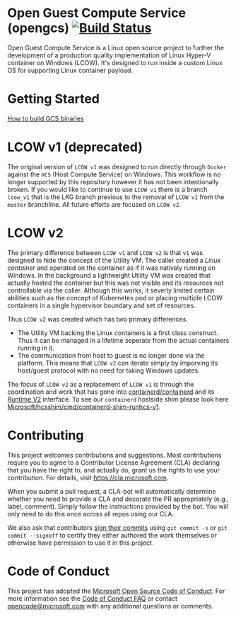 
# Open Guest Compute Service (opengcs) [![Build Status](https://travis-ci.org/microsoft/opengcs.svg?branch=master)](https://travis-ci.org/Microsoft/opengcs)

Open Guest Compute Service is a Linux open source project to further the development of a production quality implementation of Linux Hyper-V container on Windows (LCOW).  It's designed to run inside a custom Linux OS for supporting Linux container payload.

# Getting Started

[How to build GCS binaries](./docs/gcsbuildinstructions.md/)

# LCOW v1 (deprecated)

The original version of `LCOW v1` was designed to run directly through `Docker` against the `HCS` (Host Compute Service) on Windows. This workflow is no longer supported by this repository however it has not been intentionally broken. If you would like to continue to use `LCOW v1` there is a branch `lcow_v1` that is the LKG branch previous to the removal of `LCOW v1` from the `master` branchline. All future efforts are focused on `LCOW v2`.

# LCOW v2

The primary difference between `LCOW v1` and `LCOW v2` is that `v1` was designed to hide the concept of the Utility VM. The caller created a _Linux container_ and operated on the container as if it was natively running on Windows. In the background a lightweight Utility VM was created that actually hosted the container but this was not visible and its resources not controllable via the caller. Although this works, it severly limited certain abilities such as the concept of Kubernetes pod or placing multiple LCOW containers in a single hypervisor boundary and set of resources.

Thus `LCOW v2` was created which has two primary differences.
- The Utility VM backing the Linux containers is a first class construct. Thus it can be managed in a lifetime seperate from the actual containers running in it.
- The communication from host to guest is no longer done via the platform. This means that `LCOW v2` can iterate simply by imporving its host/guest protocol with no need for taking Windows updates.

The focus of `LCOW v2` as a replacement of `LCOW v1` is through the coordination and work that has gone into [containerd/containerd](https://github.com/containerd/containerd) and its [Runtime V2](https://github.com/containerd/containerd/tree/master/runtime/v2) interface. To see our `containerd` hostside shim please look here [Microsoft/hcsshim/cmd/containerd-shim-runhcs-v1](https://github.com/microsoft/hcsshim/tree/master/cmd/containerd-shim-runhcs-v1).

# Contributing

This project welcomes contributions and suggestions.  Most contributions require you to agree to a
Contributor License Agreement (CLA) declaring that you have the right to, and actually do, grant us
the rights to use your contribution. For details, visit https://cla.microsoft.com.

When you submit a pull request, a CLA-bot will automatically determine whether you need to provide
a CLA and decorate the PR appropriately (e.g., label, comment). Simply follow the instructions
provided by the bot. You will only need to do this once across all repos using our CLA.

We also ask that contributors [sign their commits](https://git-scm.com/docs/git-commit) using `git commit -s` or `git commit --signoff` to certify they either authored the work themselves or otherwise have permission to use it in this project. 

# Code of Conduct

This project has adopted the [Microsoft Open Source Code of Conduct](https://opensource.microsoft.com/codeofconduct/). For more information see the [Code of Conduct FAQ](https://opensource.microsoft.com/codeofconduct/faq/) or contact [opencode@microsoft.com](mailto:opencode@microsoft.com) with any additional questions or comments.
